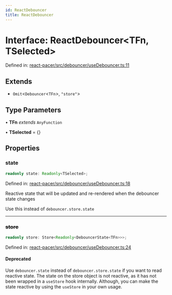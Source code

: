 ```yaml
---
id: ReactDebouncer
title: ReactDebouncer
---
```


<!-- DO NOT EDIT: this page is autogenerated from the type comments -->

# Interface: ReactDebouncer\<TFn, TSelected\>

Defined in: [react-pacer/src/debouncer/useDebouncer.ts:11](https://github.com/TanStack/pacer/blob/main/packages/react-pacer/src/debouncer/useDebouncer.ts#L11)

## Extends

- `Omit`\<`Debouncer`\<`TFn`\>, `"store"`\>

## Type Parameters

• **TFn** *extends* `AnyFunction`

• **TSelected** = \{\}

## Properties

### state

```ts
readonly state: Readonly<TSelected>;
```

Defined in: [react-pacer/src/debouncer/useDebouncer.ts:18](https://github.com/TanStack/pacer/blob/main/packages/react-pacer/src/debouncer/useDebouncer.ts#L18)

Reactive state that will be updated and re-rendered when the debouncer state changes

Use this instead of `debouncer.store.state`

***

### ~~store~~

```ts
readonly store: Store<Readonly<DebouncerState<TFn>>>;
```

Defined in: [react-pacer/src/debouncer/useDebouncer.ts:24](https://github.com/TanStack/pacer/blob/main/packages/react-pacer/src/debouncer/useDebouncer.ts#L24)

#### Deprecated

Use `debouncer.state` instead of `debouncer.store.state` if you want to read reactive state.
The state on the store object is not reactive, as it has not been wrapped in a `useStore` hook internally.
Although, you can make the state reactive by using the `useStore` in your own usage.
